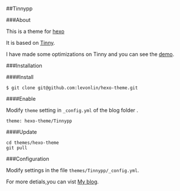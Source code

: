 ##Tinnypp

###About

This is a theme for [hexo](https://github.com/hexojs/hexo)

It is based on [Tinny](https://github.com/zhanglun/hexo-theme/tree/master/Tinny).

I have made some optimizations on Tinny and you can see the [demo](http://www.levonlin.info/).

###Installation

####Install

	$ git clone git@github.com:levonlin/hexo-theme.git


####Enable

Modify <code>theme</code> setting in <code>_config.yml</code> of the blog folder .

    theme: hexo-theme/Tinnypp

####Update

	cd themes/hexo-theme
	git pull

###Configuration

Modify settings in the file <code>themes/Tinnypp/_config.yml</code>.

For more detials,you can vist [My blog](http://www.levonlin.info/tags/Tinny/).